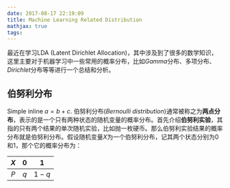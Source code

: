 ```yaml
---
date: 2017-08-17 22:19:09
title: Machine Learning Related Distribution
mathjax: true
tags:
---
```


最近在学习LDA (Latent Dirichlet Allocation)，其中涉及到了很多的数学知识，这里主要对于机器学习中一些常用的概率分布，比如$Gamma$分布、多项分布、$Dirichlet$分布等等进行一个总结和分析。

## 伯努利分布

Simple inline $a = b + c$.
伯努利分布(*Bernoulli distribution*)通常被称之为**两点分布**，表示的是一个只有两种状态的随机变量的概率分布。首先介绍**伯努利实验**，其指的只有两个结果的单次随机实验，比如抛一枚硬币。那么伯努利实验结果的概率分布就是伯努利分布。假设随机变量$X$为一个伯努利分布，记其两个状态分别为0和1，那个它的概率分布为：

| $X$  |  0   |   1   |
| :--: | :--: | :---: |
| $P$  | $q$  | $1-q$ |

